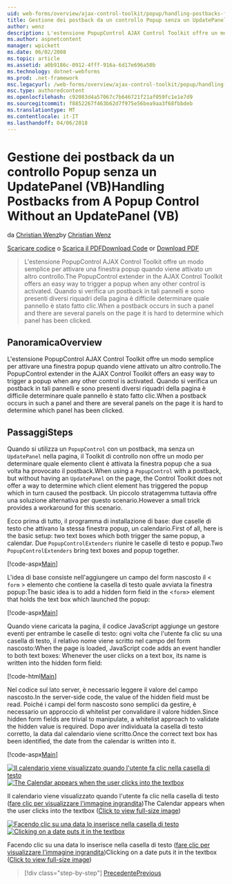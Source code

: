 ```yaml
---
uid: web-forms/overview/ajax-control-toolkit/popup/handling-postbacks-from-a-popup-control-without-an-updatepanel-vb
title: Gestione dei postback da un controllo Popup senza un UpdatePanel (VB) | Documenti Microsoft
author: wenz
description: L'estensione PopupControl AJAX Control Toolkit offre un modo semplice per attivare una finestra popup quando viene attivato un altro controllo. Quando si verifica un postback in su...
ms.author: aspnetcontent
manager: wpickett
ms.date: 06/02/2008
ms.topic: article
ms.assetid: a0b9186c-0912-4fff-916a-6d17e696a50b
ms.technology: dotnet-webforms
ms.prod: .net-framework
msc.legacyurl: /web-forms/overview/ajax-control-toolkit/popup/handling-postbacks-from-a-popup-control-without-an-updatepanel-vb
msc.type: authoredcontent
ms.openlocfilehash: c92083d4a57067c7b646721f21af059fc1e1e7d9
ms.sourcegitcommit: f8852267f463b62d7f975e56bea9aa3f68fbbdeb
ms.translationtype: MT
ms.contentlocale: it-IT
ms.lasthandoff: 04/06/2018
---
```

<a name="handling-postbacks-from-a-popup-control-without-an-updatepanel-vb"></a><span data-ttu-id="17144-104">Gestione dei postback da un controllo Popup senza un UpdatePanel (VB)</span><span class="sxs-lookup"><span data-stu-id="17144-104">Handling Postbacks from A Popup Control Without an UpdatePanel (VB)</span></span>
====================
<span data-ttu-id="17144-105">da [Christian Wenz](https://github.com/wenz)</span><span class="sxs-lookup"><span data-stu-id="17144-105">by [Christian Wenz](https://github.com/wenz)</span></span>

<span data-ttu-id="17144-106">[Scaricare codice](http://download.microsoft.com/download/9/3/f/93f8daea-bebd-4821-833b-95205389c7d0/PopupControl3.vb.zip) o [Scarica il PDF](http://download.microsoft.com/download/2/d/c/2dc10e34-6983-41d4-9c08-f78f5387d32b/popupcontrol3VB.pdf)</span><span class="sxs-lookup"><span data-stu-id="17144-106">[Download Code](http://download.microsoft.com/download/9/3/f/93f8daea-bebd-4821-833b-95205389c7d0/PopupControl3.vb.zip) or [Download PDF](http://download.microsoft.com/download/2/d/c/2dc10e34-6983-41d4-9c08-f78f5387d32b/popupcontrol3VB.pdf)</span></span>

> <span data-ttu-id="17144-107">L'estensione PopupControl AJAX Control Toolkit offre un modo semplice per attivare una finestra popup quando viene attivato un altro controllo.</span><span class="sxs-lookup"><span data-stu-id="17144-107">The PopupControl extender in the AJAX Control Toolkit offers an easy way to trigger a popup when any other control is activated.</span></span> <span data-ttu-id="17144-108">Quando si verifica un postback in tali pannelli e sono presenti diversi riquadri della pagina è difficile determinare quale pannello è stato fatto clic.</span><span class="sxs-lookup"><span data-stu-id="17144-108">When a postback occurs in such a panel and there are several panels on the page it is hard to determine which panel has been clicked.</span></span>


## <a name="overview"></a><span data-ttu-id="17144-109">Panoramica</span><span class="sxs-lookup"><span data-stu-id="17144-109">Overview</span></span>

<span data-ttu-id="17144-110">L'estensione PopupControl AJAX Control Toolkit offre un modo semplice per attivare una finestra popup quando viene attivato un altro controllo.</span><span class="sxs-lookup"><span data-stu-id="17144-110">The PopupControl extender in the AJAX Control Toolkit offers an easy way to trigger a popup when any other control is activated.</span></span> <span data-ttu-id="17144-111">Quando si verifica un postback in tali pannelli e sono presenti diversi riquadri della pagina è difficile determinare quale pannello è stato fatto clic.</span><span class="sxs-lookup"><span data-stu-id="17144-111">When a postback occurs in such a panel and there are several panels on the page it is hard to determine which panel has been clicked.</span></span>

## <a name="steps"></a><span data-ttu-id="17144-112">Passaggi</span><span class="sxs-lookup"><span data-stu-id="17144-112">Steps</span></span>

<span data-ttu-id="17144-113">Quando si utilizza un `PopupControl` con un postback, ma senza un `UpdatePanel` nella pagina, il Toolkit di controllo non offre un modo per determinare quale elemento client è attivata la finestra popup che a sua volta ha provocato il postback.</span><span class="sxs-lookup"><span data-stu-id="17144-113">When using a `PopupControl` with a postback, but without having an `UpdatePanel` on the page, the Control Toolkit does not offer a way to determine which client element has triggered the popup which in turn caused the postback.</span></span> <span data-ttu-id="17144-114">Un piccolo stratagemma tuttavia offre una soluzione alternativa per questo scenario.</span><span class="sxs-lookup"><span data-stu-id="17144-114">However a small trick provides a workaround for this scenario.</span></span>

<span data-ttu-id="17144-115">Ecco prima di tutto, il programma di installazione di base: due caselle di testo che attivano la stessa finestra popup, un calendario.</span><span class="sxs-lookup"><span data-stu-id="17144-115">First of all, here is the basic setup: two text boxes which both trigger the same popup, a calendar.</span></span> <span data-ttu-id="17144-116">Due `PopupControlExtenders` riunire le caselle di testo e popup.</span><span class="sxs-lookup"><span data-stu-id="17144-116">Two `PopupControlExtenders` bring text boxes and popup together.</span></span>

[!code-aspx[Main](handling-postbacks-from-a-popup-control-without-an-updatepanel-vb/samples/sample1.aspx)]

<span data-ttu-id="17144-117">L'idea di base consiste nell'aggiungere un campo del form nascosto il &lt; `form` &gt; elemento che contiene la casella di testo quale avviata la finestra popup:</span><span class="sxs-lookup"><span data-stu-id="17144-117">The basic idea is to add a hidden form field in the &lt;`form`&gt; element that holds the text box which launched the popup:</span></span>

[!code-aspx[Main](handling-postbacks-from-a-popup-control-without-an-updatepanel-vb/samples/sample2.aspx)]

<span data-ttu-id="17144-118">Quando viene caricata la pagina, il codice JavaScript aggiunge un gestore eventi per entrambe le caselle di testo: ogni volta che l'utente fa clic su una casella di testo, il relativo nome viene scritto nel campo del form nascosto:</span><span class="sxs-lookup"><span data-stu-id="17144-118">When the page is loaded, JavaScript code adds an event handler to both text boxes: Whenever the user clicks on a text box, its name is written into the hidden form field:</span></span>

[!code-html[Main](handling-postbacks-from-a-popup-control-without-an-updatepanel-vb/samples/sample3.html)]

<span data-ttu-id="17144-119">Nel codice sul lato server, è necessario leggere il valore del campo nascosto.</span><span class="sxs-lookup"><span data-stu-id="17144-119">In the server-side code, the value of the hidden field must be read.</span></span> <span data-ttu-id="17144-120">Poiché i campi del form nascosto sono semplici da gestire, è necessario un approccio di whitelist per convalidare il valore hidden.</span><span class="sxs-lookup"><span data-stu-id="17144-120">Since hidden form fields are trivial to manipulate, a whitelist approach to validate the hidden value is required.</span></span> <span data-ttu-id="17144-121">Dopo aver individuata la casella di testo corretto, la data dal calendario viene scritto.</span><span class="sxs-lookup"><span data-stu-id="17144-121">Once the correct text box has been identified, the date from the calendar is written into it.</span></span>

[!code-aspx[Main](handling-postbacks-from-a-popup-control-without-an-updatepanel-vb/samples/sample4.aspx)]


<span data-ttu-id="17144-122">[![Il calendario viene visualizzato quando l'utente fa clic nella casella di testo](handling-postbacks-from-a-popup-control-without-an-updatepanel-vb/_static/image2.png)](handling-postbacks-from-a-popup-control-without-an-updatepanel-vb/_static/image1.png)</span><span class="sxs-lookup"><span data-stu-id="17144-122">[![The Calendar appears when the user clicks into the textbox](handling-postbacks-from-a-popup-control-without-an-updatepanel-vb/_static/image2.png)](handling-postbacks-from-a-popup-control-without-an-updatepanel-vb/_static/image1.png)</span></span>

<span data-ttu-id="17144-123">Il calendario viene visualizzato quando l'utente fa clic nella casella di testo ([fare clic per visualizzare l'immagine ingrandita](handling-postbacks-from-a-popup-control-without-an-updatepanel-vb/_static/image3.png))</span><span class="sxs-lookup"><span data-stu-id="17144-123">The Calendar appears when the user clicks into the textbox ([Click to view full-size image](handling-postbacks-from-a-popup-control-without-an-updatepanel-vb/_static/image3.png))</span></span>


<span data-ttu-id="17144-124">[![Facendo clic su una data lo inserisce nella casella di testo](handling-postbacks-from-a-popup-control-without-an-updatepanel-vb/_static/image5.png)](handling-postbacks-from-a-popup-control-without-an-updatepanel-vb/_static/image4.png)</span><span class="sxs-lookup"><span data-stu-id="17144-124">[![Clicking on a date puts it in the textbox](handling-postbacks-from-a-popup-control-without-an-updatepanel-vb/_static/image5.png)](handling-postbacks-from-a-popup-control-without-an-updatepanel-vb/_static/image4.png)</span></span>

<span data-ttu-id="17144-125">Facendo clic su una data lo inserisce nella casella di testo ([fare clic per visualizzare l'immagine ingrandita](handling-postbacks-from-a-popup-control-without-an-updatepanel-vb/_static/image6.png))</span><span class="sxs-lookup"><span data-stu-id="17144-125">Clicking on a date puts it in the textbox ([Click to view full-size image](handling-postbacks-from-a-popup-control-without-an-updatepanel-vb/_static/image6.png))</span></span>

> [!div class="step-by-step"]
> [<span data-ttu-id="17144-126">Precedente</span><span class="sxs-lookup"><span data-stu-id="17144-126">Previous</span></span>](handling-postbacks-from-a-popup-control-with-an-updatepanel-vb.md)

